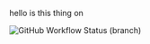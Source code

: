 hello is this thing on

![GitHub Workflow Status (branch)](https://img.shields.io/github/actions/workflow/status/40682339/Coursework/main.yml?branch=maaster)
